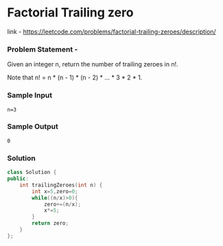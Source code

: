 # Factorial Trailing zero

link - https://leetcode.com/problems/factorial-trailing-zeroes/description/

### Problem Statement - 

Given an integer n, return the number of trailing zeroes in n!.

Note that n! = n * (n - 1) * (n - 2) * ... * 3 * 2 * 1.

### Sample Input
```
n=3
```
### Sample Output
```
0
```

### Solution

```cpp
class Solution {
public:
    int trailingZeroes(int n) {
        int x=5,zero=0;
        while((n/x)>0){
            zero+=(n/x);
            x*=5;
        }
        return zero;   
    }
};
```